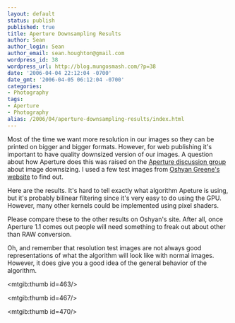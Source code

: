 ```yaml
---
layout: default
status: publish
published: true
title: Aperture Downsampling Results
author: Sean
author_login: Sean
author_email: sean.houghton@gmail.com
wordpress_id: 38
wordpress_url: http://blog.mungosmash.com/?p=38
date: '2006-04-04 22:12:04 -0700'
date_gmt: '2006-04-05 06:12:04 -0700'
categories:
- Photography
tags:
- Aperture
- Photography
alias: /2006/04/aperture-downsampling-results/index.html
---
```

Most of the time we want more resolution in our images so they can be printed on bigger and bigger  formats.  However, for web publishing it's important to have quality downsized version of our images.  A question about how Aperture does this was raised on the [Aperture discussion group](http://discussions.apple.com/category.jspa?categoryID=184) about image downsizing.  I used a few test images from [Oshyan Greene's website](http://oshyan.ashundar.com/image_resampling_main.html) to find out.

Here are the results.  It's hard to tell exactly what algorithm Apeture is using, but it's probably bilinear filtering since it's very easy to do using the GPU.  However, many other kernels could be implemented using pixel shaders.

Please compare these to the other results on Oshyan's site.  After all, once Aperture 1.1 comes out people will need something to freak out about other than RAW conversion.

Oh, and remember that resolution test images are not always good representations of what the algorithm will look like with normal images.  However, it does give you a good idea of the general behavior of the algorithm.

<mtgib:thumb id=463/>

<mtgib:thumb id=467/>

<mtgib:thumb id=470/>

